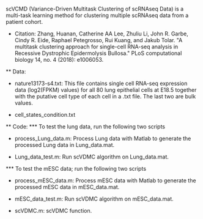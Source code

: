 scVCMD (Variance-Driven Multitask Clustering of scRNAseq Data) is a multi-task learning method for clustering multiple scRNAseq data from a patient cohort.

* Citation: 
Zhang, Huanan, Catherine AA Lee, Zhuliu Li, John R. Garbe, Cindy R. Eide, Raphael Petegrosso, Rui Kuang, and Jakub Tolar. "A multitask clustering approach for single-cell RNA-seq analysis in Recessive Dystrophic Epidermolysis Bullosa." PLoS computational biology 14, no. 4 (2018): e1006053.

** Data:

- nature13173-s4.txt: This file contains single cell RNA-seq expression data (log2(FPKM) values) for all 80 lung epithelial cells at E18.5 together with the   putative cell type of each cell in a .txt file. The last two are bulk values.

- cell_states_condition.txt

** Code:
*** To test the lung data, run the following two scripts

- process_Lung_data.m: Process Lung data with Matlab to generate the processed Lung data in Lung_data.mat.

- Lung_data_test.m: Run scVDMC algorithm on Lung_data.mat.

*** To test the mESC data; run the following two scripts

- process_mESC_data.m: Process mESC data with Matlab to generate the processed mESC data in mESC_data.mat.

- mESC_data_test.m: Run scVDMC algorithm on mESC_data.mat.

- scVDMC.m: scVDMC function.
